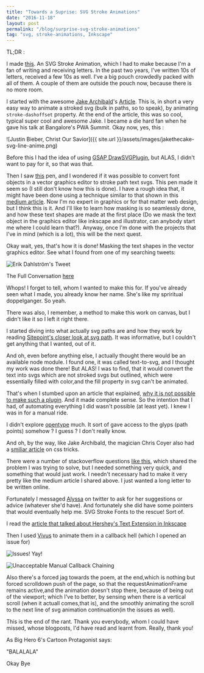 ```yaml
---
title: "Towards a Suprise: SVG Stroke Animations"
date: "2016-11-18"
layout: post
permalink: "/blog/surprise-svg-stroke-animations"
tag: "svg, stroke-animations, Inkscape"
---
```


TL;DR : 

I made [this](https://bhavri.github.io). An SVG Stroke Animation, which I had to make because I'm a fan of writing and receiving letters. In the past two years, I've written 10s of letters, received a few 10s as well. I've a big pouch crowdedly packed with all of them. A couple of them are outside the pouch now, because there is no more room. 

I started with the awesome [Jake Archibald](https://twitter.com/jaffathecake)'s [Article](https://jakearchibald.com/2013/animated-line-drawing-svg/). This is, in short a very easy way to animate a stroked svg (bulk in paths, so to speak), by animating `stroke-dashoffset` property. At the end of the article, this was so cool, typical super cool and awesome Jake. I became a die hard fan when he gave his talk at Bangalore's PWA Summit. Okay now, yes, this : 

![Justin Bieber, Christ Our Savior]({{ site.url }}/assets/images/jakethecake-svg-line-anime.png)

Before this I had the idea of using [GSAP DrawSVGPlugin](https://greensock.com/drawSVG), but ALAS, I didn't want to pay for it, so that was that.

Then I saw [this](https://codepen.io/munkholm/pen/EaZJQE) pen, and I wondered if it was possible to convert font objects in a vector graphics editor to stroke path text svgs. This pen made it seem so (I still don't know how this is done). I have a rough idea that, it might have been done using a technique similar to that shown in this [medium article](https://medium.com/@gordonnl/stylised-line-animations-ded23320ffe5#.jb5a4whlx). Now I'm no expert in graphics or for that matter web design, but I think this is it. And I'll like to learn how masking is so seamlessly done, and how these text shapes are made at the first place (Do we mask the text object in the graphics editor like inkscape and illustrator, can anybody start me where I could learn that?). Anyway, once I'm done with the projects that I've in mind (which is a lot), this will be the next quest.

Okay wait, yes, that's how it is done! Masking the text shapes in the vector graphics editor. See what I found from one of my searching tweets: 

![Erik Dahlström's Tweet]({{site.url}}/assets/images/svg-animated-mast-text-shapes-tweet.png)

The Full Conversation [here](https://twitter.com/erikdahlstrom/status/779022861818290177)

Whops! I forget to tell, whom I wanted to make this for. If you've already seen what I made, you already know her name. She's like my spriritual doppelganger. So yeah.

There was also, I remember, a method to make this work on canvas, but I didn't like it so I left it right there.

I started diving into what actually svg paths are and  how they work by reading [Sitepoint's closer look at svg path](https://www.sitepoint.com/closer-look-svg-path-data/). It was informative, but I couldn't get anything that I wanted, out of it.

And oh, even before anything else, I actually thought there would be an available node module. I found one, it was called text-to-svg, and I thought my work was done there! But ALAS! I was to find, that it would convert the text into svgs which are not stroked svgs but outlined, which were essentially filled with color,and the fill property in svg can't be animated.

That's when I stumbed upon an article that explained, [why it is not possible to make such a plugin](http://graphicdesign.stackexchange.com/questions/39178/animate-drawing-of-svg-text/40990#40990?newreg=753c630034d34d3bbf5dca7a9da28ebd). And it made complete sense. So the intention that I had, of automating everything I did wasn't possible (at least yet). I knew I was in for a manual ride.

I didn't explore [opentype](http://opentype.js.org/) much. It sort of gave access to the glyps (path points) somehow ? I guess ? I don't really know. 

And oh, by the way, like Jake Archibald, the magician Chris Coyer also had a [smiliar article](https://css-tricks.com/svg-line-animation-works/) on css tricks. 

There were a number of stackoverflow questions [like this](http://stackoverflow.com/questions/32060838/svg-handwriting-animation-without-using-stroke-properties), which shared the problem I was trying to solve, but I needed something very quick, and something that would just work. I needn't necessary had to make it very pretty like the medium article I shared above. I just wanted a long letter to be written online. 

Fortunately I messaged [Alyssa](https://twitter.com/AlyssaNicoll) on twitter to ask for her suggestions or advice (whatever she'd have). And fortunately she did have some pointers that would eventually help me. SVG Stroke Fonts to the rescue! Sort of. 

I read the [article that talked about Hershey's Text Extension in Inkscape](http://www.evilmadscientist.com/2011/hershey-text-an-inkscape-extension-for-engraving-fonts/)

Then I used [Vivus](https://github.com/maxwellito/vivus) to animate them in a callback hell (which I opened an issue for)

![Issues! Yay!]({{site.url}}/assets/images/bhavri-github-issues.png)

![Unacceptable Manual Callback Chaining]({{site.url}}/assets/images/bhavri-github-callbacks.png)

Also there's a forced jag towards the poem, at the end,which is nothing but forced scrolldown push of the page, so that the requestAnimationFrame remains active,and the animation doesn't stop there, because of being out of the viewport; which I've to better, by sensing when there is a vertical scroll (when it actuall comes,that is), and the smoothly animating the scroll to the next line of svg animation continuation(in the issues as well). 

This is the end of the rant. Thank you everybody, whom I could have missed, whose blogposts, I'd have read and learnt from. Really, thank you! 

As Big Hero 6's Cartoon Protagonist says: 

"BALALALA"

Okay Bye

